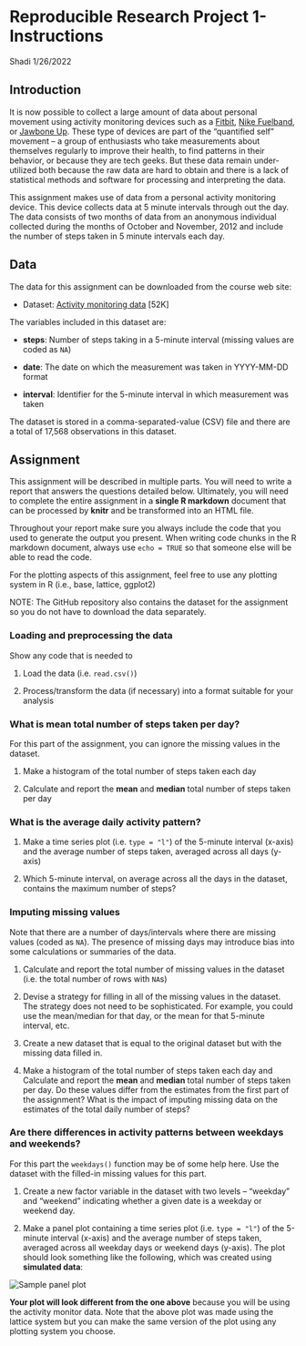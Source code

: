 Reproducible Research Project 1-Instructions
================
Shadi
1/26/2022

## Introduction

It is now possible to collect a large amount of data about personal
movement using activity monitoring devices such as a
[Fitbit](http://www.fitbit.com), [Nike
Fuelband](http://www.nike.com/us/en_us/c/nikeplus-fuelband), or [Jawbone
Up](https://jawbone.com/up). These type of devices are part of the
“quantified self” movement – a group of enthusiasts who take
measurements about themselves regularly to improve their health, to find
patterns in their behavior, or because they are tech geeks. But these
data remain under-utilized both because the raw data are hard to obtain
and there is a lack of statistical methods and software for processing
and interpreting the data.

This assignment makes use of data from a personal activity monitoring
device. This device collects data at 5 minute intervals through out the
day. The data consists of two months of data from an anonymous
individual collected during the months of October and November, 2012 and
include the number of steps taken in 5 minute intervals each day.

## Data

The data for this assignment can be downloaded from the course web site:

  - Dataset: [Activity monitoring
    data](https://d396qusza40orc.cloudfront.net/repdata%2Fdata%2Factivity.zip)
    \[52K\]

The variables included in this dataset are:

  - **steps**: Number of steps taking in a 5-minute interval (missing
    values are coded as `NA`)

  - **date**: The date on which the measurement was taken in YYYY-MM-DD
    format

  - **interval**: Identifier for the 5-minute interval in which
    measurement was taken

The dataset is stored in a comma-separated-value (CSV) file and there
are a total of 17,568 observations in this dataset.

## Assignment

This assignment will be described in multiple parts. You will need to
write a report that answers the questions detailed below. Ultimately,
you will need to complete the entire assignment in a **single R
markdown** document that can be processed by **knitr** and be
transformed into an HTML file.

Throughout your report make sure you always include the code that you
used to generate the output you present. When writing code chunks in the
R markdown document, always use `echo = TRUE` so that someone else will
be able to read the code.

For the plotting aspects of this assignment, feel free to use any
plotting system in R (i.e., base, lattice, ggplot2)

NOTE: The GitHub repository also contains the dataset for the assignment
so you do not have to download the data separately.

### Loading and preprocessing the data

Show any code that is needed to

1.  Load the data (i.e. `read.csv()`)

2.  Process/transform the data (if necessary) into a format suitable for
    your analysis

### What is mean total number of steps taken per day?

For this part of the assignment, you can ignore the missing values in
the dataset.

1.  Make a histogram of the total number of steps taken each day

2.  Calculate and report the **mean** and **median** total number of
    steps taken per day

### What is the average daily activity pattern?

1.  Make a time series plot (i.e. `type = "l"`) of the 5-minute interval
    (x-axis) and the average number of steps taken, averaged across all
    days (y-axis)

2.  Which 5-minute interval, on average across all the days in the
    dataset, contains the maximum number of steps?

### Imputing missing values

Note that there are a number of days/intervals where there are missing
values (coded as `NA`). The presence of missing days may introduce bias
into some calculations or summaries of the data.

1.  Calculate and report the total number of missing values in the
    dataset (i.e. the total number of rows with `NA`s)

2.  Devise a strategy for filling in all of the missing values in the
    dataset. The strategy does not need to be sophisticated. For
    example, you could use the mean/median for that day, or the mean for
    that 5-minute interval, etc.

3.  Create a new dataset that is equal to the original dataset but with
    the missing data filled in.

4.  Make a histogram of the total number of steps taken each day and
    Calculate and report the **mean** and **median** total number of
    steps taken per day. Do these values differ from the estimates from
    the first part of the assignment? What is the impact of imputing
    missing data on the estimates of the total daily number of
steps?

### Are there differences in activity patterns between weekdays and weekends?

For this part the `weekdays()` function may be of some help here. Use
the dataset with the filled-in missing values for this part.

1.  Create a new factor variable in the dataset with two levels –
    “weekday” and “weekend” indicating whether a given date is a
    weekday or weekend day.

2.  Make a panel plot containing a time series plot (i.e. `type = "l"`)
    of the 5-minute interval (x-axis) and the average number of steps
    taken, averaged across all weekday days or weekend days (y-axis).
    The plot should look something like the following, which was created
    using **simulated data**:

![Sample panel
plot](https://raw.githubusercontent.com/rdpeng/RepData_PeerAssessment1/master/instructions_fig/sample_panelplot.png)

**Your plot will look different from the one above** because you will be
using the activity monitor data. Note that the above plot was made using
the lattice system but you can make the same version of the plot using
any plotting system you choose.
